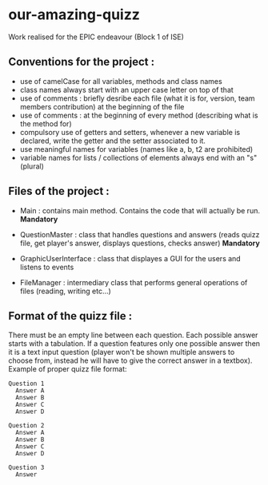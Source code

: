 # our-amazing-quizz
Work realised for the EPIC endeavour (Block 1 of ISE)

## Conventions for the project :

- use of camelCase for all variables, methods and class names
- class names always start with an upper case letter on top of that
- use of comments : briefly desribe each file (what it is for, version, team members contribution) at the beginning of the file
- use of comments : at the beginning of every method (describing what is the method for)
- compulsory use of getters and setters, whenever a new variable is declared, write the getter and the setter associated to it.
- use meaningful names for variables (names like a, b, t2 are prohibited)
- variable names for lists / collections of elements always end with an "s" (plural)

## Files of the project : 

- Main : contains main method. Contains the code that will actually be run. **Mandatory**

- QuestionMaster : class that handles questions and answers (reads quizz file, get player's answer, displays questions, checks answer) **Mandatory**

- GraphicUserInterface :  class that displayes a GUI for the users and listens to events

- FileManager : intermediary class that performs general operations of files (reading, writing etc...)

## Format of the quizz file :

There must be an empty line between each question. Each possible answer starts with a tabulation. If a question features only one possible answer then it is a text input question (player won't be shown multiple answers to choose from, instead he will have to give the correct answer in a textbox). Example of proper quizz file format:


```
Question 1
  Answer A
  Answer B
  Answer C
  Answer D

Question 2
  Answer A
  Answer B
  Answer C
  Answer D

Question 3
  Answer
```
